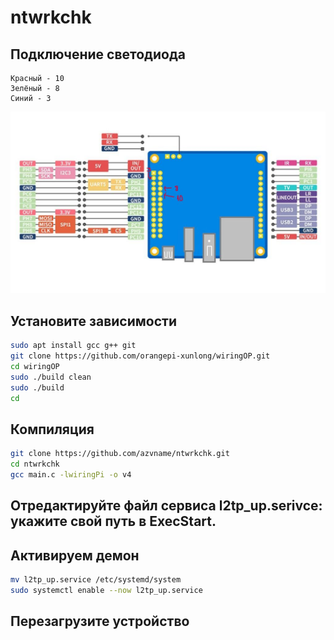 # ntwrkchk



## Подключение светодиода
```text
Красный - 10
Зелёный - 8
Синий - 3
```


![Куда что подключать](https://raw.githubusercontent.com/azvname/ntwrkchk/92503367fb67c9dda642ebdb4323ecf819541556/pinout.jpg)



## Установите зависимости
```sh
sudo apt install gcc g++ git
git clone https://github.com/orangepi-xunlong/wiringOP.git
cd wiringOP
sudo ./build clean
sudo ./build
cd

```



## Компиляция
```sh
git clone https://github.com/azvname/ntwrkchk.git
cd ntwrkchk
gcc main.c -lwiringPi -o v4

```
## Отредактируйте файл сервиса l2tp_up.serivce: укажите свой путь в ExecStart. 

## Активируем демон
```sh
mv l2tp_up.service /etc/systemd/system
sudo systemctl enable --now l2tp_up.service
```


## Перезагрузите устройство
